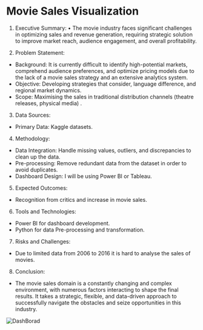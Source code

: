 # Movie Sales Visualization
1.	Executive Summary: 
•	The movie industry faces significant challenges in optimizing sales and revenue generation, requiring strategic solution to improve market reach, audience engagement, and overall profitability. 

2.	Problem Statement:
-	Background: It is currently difficult to identify high-potential markets, comprehend audience preferences, and optimize pricing models due to the lack of a movie sales strategy and an extensive analytics system.
-	Objective: Developing strategies that consider, language difference, and regional market dynamics.
-	Scope: Maximising the sales in traditional distribution channels (theatre releases, physical media) .

3.	Data Sources:
-	Primary Data: Kaggle datasets.

4.	Methodology:
-	Data Integration: Handle missing values, outliers, and discrepancies to clean up the data.
-	Pre-processing: Remove redundant data from the dataset in order to avoid duplicates.
-	Dashboard Design: I will be using Power BI or Tableau.
5.	Expected Outcomes:
-	Recognition from critics and increase in movie sales.
6. Tools and Technologies:
-	Power BI for dashboard development.
-	Python for data Pre-processing and transformation.
7. Risks and Challenges:
-	Due to limited data from 2006 to 2016 it is hard to analyse
the sales of movies.
8. Conclusion:
-	The movie sales domain is a constantly changing and complex environment, with numerous factors interacting to shape the final results. It takes a strategic, flexible, and data-driven approach to successfully navigate the obstacles and seize opportunities in this industry.

![DashBorad](https://github.com/VishwaradhyaPoddar/Movie-Sales-PowerBi-Dashboard/assets/147502552/f7249ab5-a31a-4e27-9905-1e0f3543b49b)


